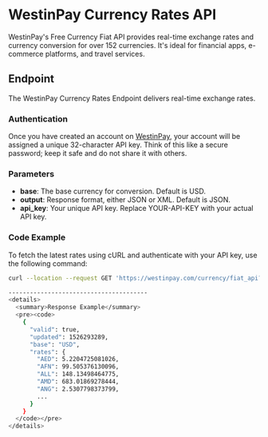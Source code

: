 # WestinPay Currency Rates API

WestinPay's Free Currency Fiat API provides real-time exchange rates and currency conversion for over 152 currencies. It's ideal for financial apps, e-commerce platforms, and travel services.

## Endpoint

The WestinPay Currency Rates Endpoint delivers real-time exchange rates.

### Authentication

Once you have created an account on [WestinPay](https://westinpay.com/merchant/register), your account will be assigned a unique 32-character API key. Think of this like a secure password; keep it safe and do not share it with others.

### Parameters

- **base**: The base currency for conversion. Default is USD.
- **output**: Response format, either JSON or XML. Default is JSON.
- **api_key**: Your unique API key. Replace YOUR-API-KEY with your actual API key.

### Code Example

To fetch the latest rates using cURL and authenticate with your API key, use the following command:

```sh
curl --location --request GET 'https://westinpay.com/currency/fiat_api?api_key=YOUR-API-KEY&base=USD&output=JSON'

---------------------------------------
<details>
  <summary>Response Example</summary>
  <pre><code>
    {
      "valid": true,
      "updated": 1526293289,
      "base": "USD",
      "rates": {
        "AED": 5.2204725081026,
        "AFN": 99.505376130096,
        "ALL": 148.13498464775,
        "AMD": 683.01869278444,
        "ANG": 2.5307798373799,
        ...
      }
    }
  </code></pre>
</details>
